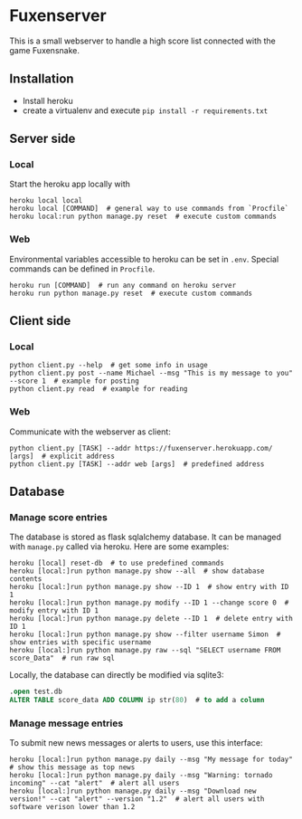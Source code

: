 # Fuxenserver

This is a small webserver to handle a high score list connected with the game Fuxensnake.

## Installation
* Install heroku
* create a virtualenv and execute `pip install -r requirements.txt`

## Server side

### Local
Start the heroku app locally with
```shell
heroku local local
heroku local [COMMAND]  # general way to use commands from `Procfile`
heroku local:run python manage.py reset  # execute custom commands
```

### Web
Environmental variables accessible to heroku can be set in `.env`. Special commands can be defined in `Procfile`.
```shell
heroku run [COMMAND]  # run any command on heroku server
heroku run python manage.py reset  # execute custom commands
```


## Client side

### Local
```shell
python client.py --help  # get some info in usage
python client.py post --name Michael --msg "This is my message to you" --score 1  # example for posting
python client.py read  # example for reading
```

### Web
Communicate with the webserver as client:
```shell
python client.py [TASK] --addr https://fuxenserver.herokuapp.com/ [args]  # explicit address
python client.py [TASK] --addr web [args]  # predefined address
```


## Database

### Manage score entries
The database is stored as flask sqlalchemy database. It can be managed with `manage.py` called via heroku. Here are some examples:
```shell
heroku [local] reset-db  # to use predefined commands
heroku [local:]run python manage.py show --all  # show database contents
heroku [local:]run python manage.py show --ID 1  # show entry with ID 1
heroku [local:]run python manage.py modify --ID 1 --change score 0  # modify entry with ID 1
heroku [local:]run python manage.py delete --ID 1  # delete entry with ID 1
heroku [local:]run python manage.py show --filter username Simon  # show entries with specific username
heroku [local:]run python manage.py raw --sql "SELECT username FROM score_Data"  # run raw sql
```
Locally, the database can directly be modified via sqlite3:
```SQL
.open test.db
ALTER TABLE score_data ADD COLUMN ip str(80)  # to add a column
```

### Manage message entries
To submit new news messages or alerts to users, use this interface:
```shell
heroku [local:]run python manage.py daily --msg "My message for today"  # show this message as top news
heroku [local:]run python manage.py daily --msg "Warning: tornado incoming" --cat "alert"  # alert all users
heroku [local:]run python manage.py daily --msg "Download new version!" --cat "alert" --version "1.2"  # alert all users with software verison lower than 1.2
```
